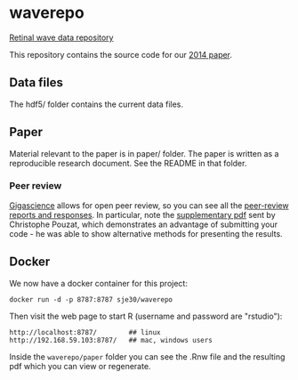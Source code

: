 # waverepo


[Retinal wave data repository](http://www.damtp.cam.ac.uk/user/sje30/waverepo)

This repository contains the source code for our
[2014 paper](http://www.gigasciencejournal.com/content/3/1/3).


## Data files

The hdf5/ folder contains the current data files.

## Paper

Material relevant to the paper is in paper/ folder.  The paper is
written as a reproducible research document.  See the README in that
folder.

### Peer review

[Gigascience](http://gigasciencejournal.com) allows for open peer review, so you can see all the
[peer-review reports and responses](https://gigascience.biomedcentral.com/articles/10.1186/2047-217X-3-3/open-peer-review).  In particular, note the
[supplementary pdf](files/pouzat_supp.pdf) sent by Christophe Pouzat, which demonstrates
an advantage of submitting your code - he was able to show
alternative methods for presenting the results.

## Docker

We now have a docker container for this project:

    docker run -d -p 8787:8787 sje30/waverepo

Then visit the web page to start R (username and password are "rstudio"):

    http://localhost:8787/        ## linux
    http://192.168.59.103:8787/   ## mac, windows users

Inside the `waverepo/paper` folder you can see the .Rnw file and the
resulting pdf which you can view or regenerate.

